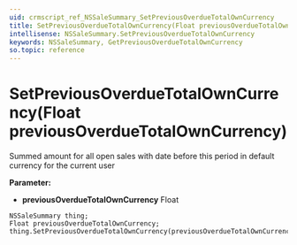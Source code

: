 ```yaml
---
uid: crmscript_ref_NSSaleSummary_SetPreviousOverdueTotalOwnCurrency
title: SetPreviousOverdueTotalOwnCurrency(Float previousOverdueTotalOwnCurrency)
intellisense: NSSaleSummary.SetPreviousOverdueTotalOwnCurrency
keywords: NSSaleSummary, GetPreviousOverdueTotalOwnCurrency
so.topic: reference
---
```


# SetPreviousOverdueTotalOwnCurrency(Float previousOverdueTotalOwnCurrency)

Summed amount for all open sales with date before this period in default currency for the current user

**Parameter:** 
 - **previousOverdueTotalOwnCurrency** Float

```crmscript
NSSaleSummary thing;
Float previousOverdueTotalOwnCurrency;
thing.SetPreviousOverdueTotalOwnCurrency(previousOverdueTotalOwnCurrency);
```

